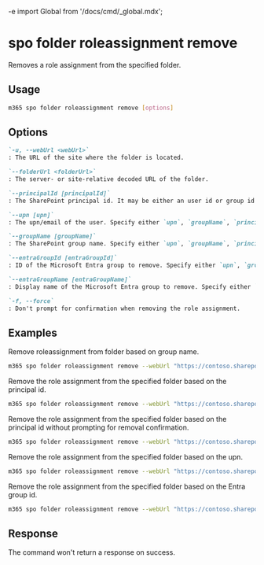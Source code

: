 -e <!-- DISCLAIMER: All secrets, passwords, and sensitive values in this document are examples only and not real credentials. -->
import Global from '/docs/cmd/_global.mdx';

# spo folder roleassignment remove

Removes a role assignment from the specified folder.

## Usage

```sh
m365 spo folder roleassignment remove [options]
```

## Options

```md definition-list
`-u, --webUrl <webUrl>`
: The URL of the site where the folder is located.

`--folderUrl <folderUrl>`
: The server- or site-relative decoded URL of the folder.

`--principalId [principalId]`
: The SharePoint principal id. It may be either an user id or group id for which the role assignment will be removed. Specify either `upn`, `groupName`, `principalId`, `entraGroupId` or `entraGroupName` but not multiple.

`--upn [upn]`
: The upn/email of the user. Specify either `upn`, `groupName`, `principalId`, `entraGroupId` or `entraGroupName` but not multiple.

`--groupName [groupName]`
: The SharePoint group name. Specify either `upn`, `groupName`, `principalId`, `entraGroupId` or `entraGroupName` but not multiple.

`--entraGroupId [entraGroupId]`
: ID of the Microsoft Entra group to remove. Specify either `upn`, `groupName`, `principalId`, `entraGroupId` or `entraGroupName` but not multiple.

`--entraGroupName [entraGroupName]`
: Display name of the Microsoft Entra group to remove. Specify either `upn`, `groupName`, `principalId`, `entraGroupId` or `entraGroupName` but not multiple.

`-f, --force`
: Don't prompt for confirmation when removing the role assignment.
```

<Global />

## Examples

Remove roleassignment from folder based on group name.

```sh
m365 spo folder roleassignment remove --webUrl "https://contoso.sharepoint.com/sites/contoso-sales" --folderUrl  "/Shared Documents/FolderPermission" --groupName "saleGroup"
```

Remove the role assignment from the specified folder based on the principal id.

```sh
m365 spo folder roleassignment remove --webUrl "https://contoso.sharepoint.com/sites/contoso-sales" --folderUrl "/Shared Documents/FolderPermission" --principalId 2
```

Remove the role assignment from the specified folder based on the principal id without prompting for removal confirmation.

```sh
m365 spo folder roleassignment remove --webUrl "https://contoso.sharepoint.com/sites/contoso-sales" --folderUrl "/Shared Documents/FolderPermission" --principalId 2 --force
```

Remove the role assignment from the specified folder based on the upn.

```sh
m365 spo folder roleassignment remove --webUrl "https://contoso.sharepoint.com/sites/contoso-sales" --folderUrl "/Shared Documents/FolderPermission" --upn "test@contoso.onmicrosoft.com"
```

Remove the role assignment from the specified folder based on the Entra group id.

```sh
m365 spo folder roleassignment remove --webUrl "https://contoso.sharepoint.com/sites/contoso-sales" --folderUrl "/Shared Documents/FolderPermission" --entraGroupId "27ae47f1-48f1-46f3-980b-d3c1470e398d"
```

## Response

The command won't return a response on success.
